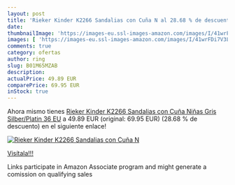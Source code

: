 ```yaml
---
layout: post
title: 'Rieker Kinder K2266 Sandalias con Cuña N al 28.68 % de descuento'
date: 
thumbnailImage: 'https://images-eu.ssl-images-amazon.com/images/I/41wrFDi7V3L._SL200_.jpg'
images: [ 'https://images-eu.ssl-images-amazon.com/images/I/41wrFDi7V3L._SL200_.jpg' ]
comments: true
category: ofertas
author: ring
slug: B01M65MZAB
description:
actualPrice: 49.89 EUR
comparePrice: 69.95 EUR
inStock: true
---
```


Ahora mismo tienes [Rieker Kinder K2266 Sandalias con Cuña Niñas  Gris  Silber/Platin   36 EU](https://www.amazon.es/dp/B01M65MZAB/?tag=tolees-21) a 49.89 EUR (original: 69.95 EUR) (28.68 %  de descuento) en el siguiente enlace!

[![Rieker Kinder K2266 Sandalias con Cuña N](https://images-eu.ssl-images-amazon.com/images/I/41wrFDi7V3L._SL200_.jpg)](https://www.amazon.es/dp/B01M65MZAB/?tag=tolees-21)

[Visítala!!!](https://www.amazon.es/dp/B01M65MZAB/?tag=tolees-21)

Links participate in Amazon Associate program and might generate a comission on qualifying sales
